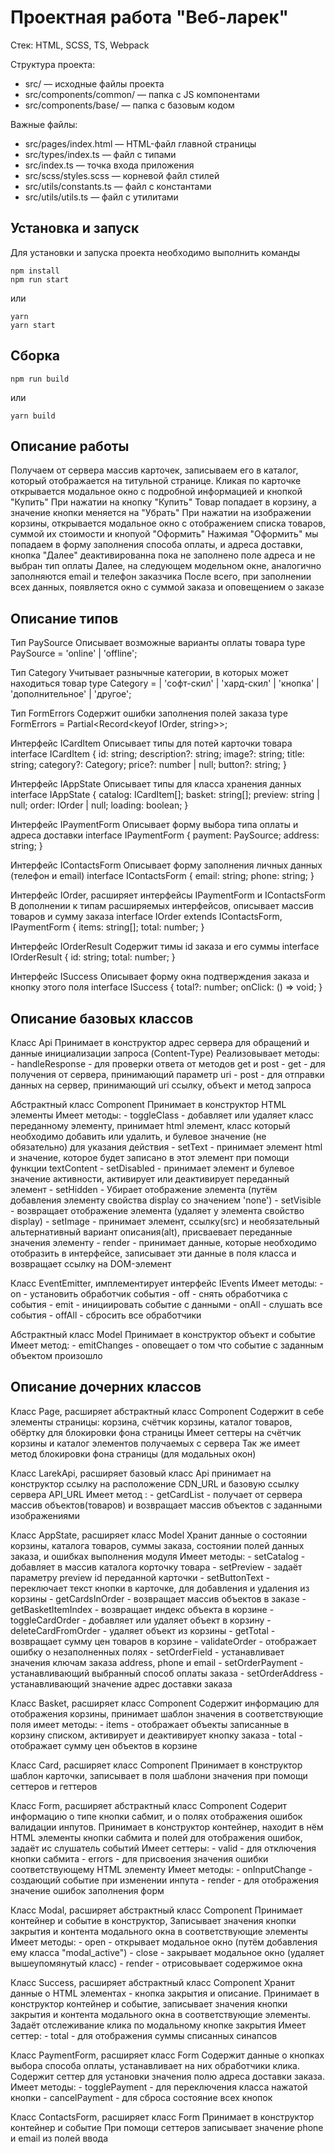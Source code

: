 # Проектная работа "Веб-ларек"

Стек: HTML, SCSS, TS, Webpack

Структура проекта:
- src/ — исходные файлы проекта
- src/components/common/ — папка с JS компонентами
- src/components/base/ — папка с базовым кодом

Важные файлы:
- src/pages/index.html — HTML-файл главной страницы
- src/types/index.ts — файл с типами
- src/index.ts — точка входа приложения
- src/scss/styles.scss — корневой файл стилей
- src/utils/constants.ts — файл с константами
- src/utils/utils.ts — файл с утилитами

## Установка и запуск
Для установки и запуска проекта необходимо выполнить команды

```
npm install
npm run start
```

или

```
yarn
yarn start
```
## Сборка

```
npm run build
```

или

```
yarn build
```

## Описание работы 
Получаем от сервера массив карточек, записываем его в каталог, который отображается на титульной странице. 
Кликая по карточке открывается модальное окно с подробной информацией и кнопкой "Купить"
При нажатии на кнопку "Купить" Товар попадает в корзину, а значение кнопки меняется на "Убрать"
При нажатии на изображении корзины, открывается модальное окно с отображением списка товаров, суммой их стоимости и кнопуой "Оформить"
Нажимая "Оформить" мы попадаем в форму заполнения способа оплаты, и адреса доставки, кнопка "Далее" деактивированна пока не заполнено поле адреса и не выбран тип оплаты
Далее, на следующем модельном окне, аналогично заполняются email и телефон заказчика
После всего, при заполнении всех данных, появляется окно с суммой заказа и оповещением о заказе


## Описание типов

Тип PaySource
Описывает возможные варианты оплаты товара
type PaySource = 'online' | 'offline';

Тип Сategory
Учитывает разнычные категории, в которых может находиться товар
type Сategory =
	| 'софт-скил'
	| 'хард-скил'
	| 'кнопка'
	| 'дополнительное'
	| 'другое';

Тип FormErrors
Содержит ошибки заполнения полей заказа
type FormErrors = Partial<Record<keyof IOrder, string>>;

Интерфейс ICardItem
Описывает типы для потей карточки товара
interface ICardItem {
	id: string;
	description?: string;
	image?: string;
	title: string;
	category?: Сategory;
	price?: number | null;
	button?: string;
}

Интерфейс IAppState
Описывает типы для класса хранения данных
interface IAppState {
	catalog: ICardItem[];
	basket: string[];
	preview: string | null;
	order: IOrder | null;
	loading: boolean;
}

Интерфейс IPaymentForm
Описывает форму выбора типа оплаты и адреса доставки
interface IPaymentForm {
	payment: PaySource;
	address: string;
}

Интерфейс IContactsForm
Описывает форму заполнения личных данных (телефон и email)
interface IContactsForm {
	email: string;
	phone: string;
}

Интерфейс IOrder, расширяет интерфейсы IPaymentForm и IContactsForm
В дополнении к типам расширяемых интерфейсов, описывает массив товаров и сумму заказа 
interface IOrder extends IContactsForm, IPaymentForm {
	items: string[];
	total: number;
}

Интерфейс IOrderResult
Содержит тимы id заказа и его суммы
interface IOrderResult {
	id: string;
    total: number;
}

Интерфейс ISuccess
Описывает форму окна подтверждения заказа и кнопку этого поля
interface ISuccess {
	total?: number;
	onClick: () => void;
}


## Описание базовых классов

Класс Api
    Принимает в конструктор адрес сервера для обращений и данные инициализации запроса (Content-Type)
    Реализовывает методы:
    - handleResponse - для проверки ответа от методов get и post
    - get - для получения от сервера, принимающий параметр uri
    - post - для отправки данных на сервер, принимающий uri ссылку, объект и метод запроса

Абстрактный класс Component<T>
    Принимает в конструктор HTML элементы
    Имеет методы:
    - toggleClass - добавляет или удаляет класс переданному элементу, принимает html элемент, класс который необходимо добавить или удалить, 
        и булевое значение (не обязательно) для указания действия
    - setText - принимает элемент html и значение, которое будет записано в этот элемент при помощи функции textContent
    - setDisabled - принимает элемент и булевое значение активности, активирует или деактивирует переданный элемент
    - setHidden - Убирает отображение элемента (путём добавления элементу свойства display со значением 'none')
    - setVisible - возвращает отображение элемента (удаляет у элемента свойство display)
    - setImage - принимает элемент, ссылку(src) и необязательный альтернативный вариант описания(alt), присваевает переданные значения элементу
    - render - принимает данные, которые необходимо отобразить в интерфейсе, записывает эти данные в поля класса и возвращает ссылку на DOM-элемент


Класс EventEmitter, имплементирует интерфейс IEvents
    Имеет методы:
    - on - установить обработчик события
    - off - снять обработчика с события
    - emit - инициировать событие с данными
    - onAll - слушать все события
    - offAll - сбросить все обработчики

Абстрактный класс Model
    Принимает в конструктор объект и событие
    Имеет метод:
    - emitChanges - оповещает о том что событие с заданным объектом произошло


## Описание дочерних классов

Класс Page, расширяет абстрактный класс Component
    Содержит в себе элементы страницы: корзина, счётчик корзины, каталог товаров, обёртку для блокировки фона страницы
    Имеет сеттеры на счётчик корзины и каталог элементов получаемых с сервера
    Так же имеет метод блокировки фона страницы (для модальных окон)

Класс LarekApi, расширяет базовый класс Api
    принимает на конструктор ссылку на расположение CDN_URL и базовую ссылку сервера API_URL
    Имеет метод :
    - getCardList - получает от сервера массив объектов(товаров) и возвращает массив объектов с заданными изображениями

Класс AppState, расширяет класс Model
    Хранит данные о состоянии корзины, каталога товаров, суммы заказа, состоянии полей данных заказа, и ошибках выполнения модуля
    Имеет методы:
    - setCatalog - добавляет в массив каталога корточку товара
    - setPreview - задаёт параметру preview id переданной карточки
    - setButtonText - переключает текст кнопки в карточке, для добавления и удаления из корзины
    - getCardsInOrder - возвращает массив объектов в заказе
    - getBasketItemIndex - возвращает индекс объекта в корзине
    - toggleCardOrder - добавляет или удаляет объект в корзину
    - deleteCardFromOrder - удаляет объект из корзины
    - getTotal - возвращает сумму цен товаров в корзине
    - validateOrder - отображает ошибку о незаполненных полях
    - setOrderField - устанавливает значения ключам заказа address, phone и email
    - setOrderPayment - устанавливающий выбранный способ оплаты заказа
    - setOrderAddress - устанавливающий значение адрес доставки заказа

Класс Basket, расширяет класс Component
    Содержит информацию для отображения корзины, принимает шаблон значения в соответствующие поля
    имеет методы:
    - items - отображает объекты записанные в корзину списком, активирует и деактивирует кнопку заказа
    - total - отображает сумму цен объектов в корзине

Класс Card, расширяет класс Component
    Принимает в конструктор шаблон карточки, записывает в поля шаблони значения при помощи сеттеров и геттеров

Класс Form, расширяет абстрактный класс Component
    Содерит информацию о типе кнопки сабмит, и о полях отображения ошибок валидации инпутов. 
    Принимает в конструктор контейнер, находит в нём HTML элементы кнопки сабмита и полей для отображения ошибок, задаёт ис слушатель событий
    Имеет сеттеры:
    - valid - для отключения кнопки сабмита
    - errors - для присвоения значения ошибки соответствующему HTML элементу
    Имеет методы:
    - onInputChange - создающий событие при изменении инпута
    - render - для отображения значение ошибок заполнения форм

Класс Modal, расширяет абстрактный класс Component
    Принимает контейнер и событие в конструктор, Записывает значения кнопки закрытия и контента модального окна в соответствующие элементы
    Имеет методы:
    - open - открывает модальное окно (путём добавления ему класса "modal_active")
    - close - закрывает модальное окно (удаляет вышеупомянутый класс)
    - render - отрисовывает содержимое окна

Класс Success, расширяет абстрактный класс Component
    Хранит данные о HTML элементах - кнопка закрытия и описание. Принимает в конструктор контейнер и событие, записывает значения кнопки закрытия и контента модального окна в соответствующие элементы.
    Задаёт отслеживание клика по модальному кнопке закрытия
    Имеет сеттер:
    - total - для отображения суммы списанных синапсов

Класс PaymentForm, расширяет класс Form
    Содержит данные о кнопках выбора способа оплаты, устанавливает на них обработчики клика. Содержит сеттер для установки значения полю адреса доставки заказа. 
    Имеет методы:
    - togglePayment - для переключения класса нажатой кнопки
    - cancelPayment - для сброса состояние всех кнопок

Класс ContactsForm, расширяет класс Form
    Принимает в конструктор контейнер и событие
    При помощи сеттеров записывает значение phone и email из полей ввода